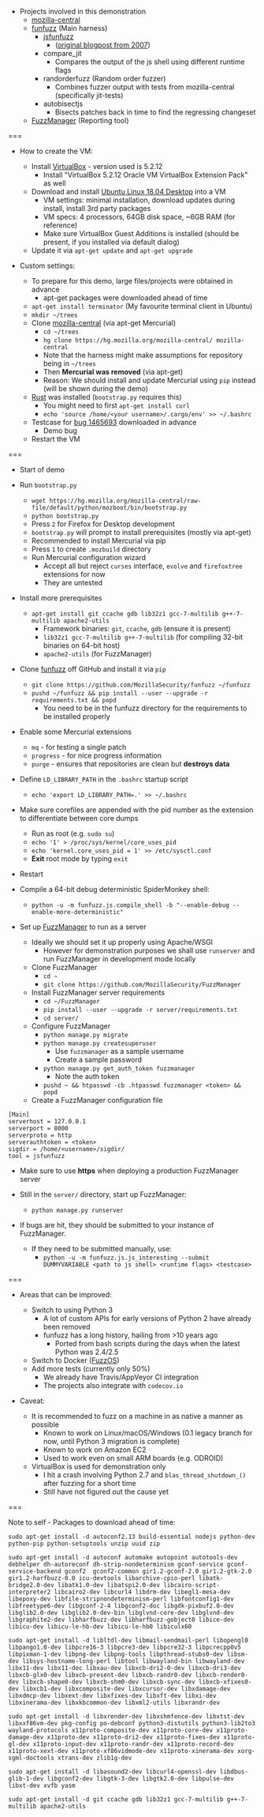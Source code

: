 * Projects involved in this demonstration
  * [mozilla-central](https://hg.mozilla.org/mozilla-central/)
  * [funfuzz](https://github.com/MozillaSecurity/funfuzz) (Main harness)
    * [jsfunfuzz](https://github.com/MozillaSecurity/funfuzz/tree/master/src/funfuzz/js/jsfunfuzz)
      * ([original blogpost from 2007](https://www.squarefree.com/2007/08/02/introducing-jsfunfuzz/))
    * compare_jit
      * Compares the output of the js shell using different runtime flags
    * randorderfuzz (Random order fuzzer)
      * Combines fuzzer output with tests from mozilla-central (specifically jit-tests)
    * autobisectjs
      * Bisects patches back in time to find the regressing changeset
  * [FuzzManager](https://github.com/MozillaSecurity/FuzzManager) (Reporting tool)

===

* How to create the VM:
  * Install [VirtualBox](https://www.virtualbox.org/) - version used is 5.2.12
    * Install "VirtualBox 5.2.12 Oracle VM VirtualBox Extension Pack" as well
  * Download and install [Ubuntu Linux 18.04 Desktop](https://www.ubuntu.com/desktop) into a VM
    * VM settings: minimal installation, download updates during install, install 3rd party packages
    * VM specs: 4 processors, 64GB disk space, ~6GB RAM (for reference)
    * Make sure VirtualBox Guest Additions is installed (should be present, if you installed via default dialog)
  * Update it via `apt-get update` and `apt-get upgrade`

* Custom settings:
  * To prepare for this demo, large files/projects were obtained in advance
    * apt-get packages were downloaded ahead of time
  * `apt-get install terminator` (My favourite terminal client in Ubuntu)
  * `mkdir ~/trees`
  * Clone [mozilla-central](https://hg.mozilla.org/mozilla-central/) (via apt-get Mercurial)
    * `cd ~/trees`
    * `hg clone https://hg.mozilla.org/mozilla-central/ mozilla-central`
    * Note that the harness might make assumptions for repository being in `~/trees`
    * Then **Mercurial was removed** (via apt-get)
    * Reason: We should install and update Mercurial using `pip` instead (will be shown during the demo)
  * [Rust](https://rustup.rs/) was installed (`bootstrap.py` requires this)
    * You might need to first `apt-get install curl`
    * `echo 'source /home/<your username>/.cargo/env' >> ~/.bashrc`
  * Testcase for [bug 1465693](https://bugzilla.mozilla.org/show_bug.cgi?id=1465693) downloaded in advance
    * Demo bug
  * Restart the VM

===

* Start of demo

* Run `bootstrap.py`
  * `wget https://hg.mozilla.org/mozilla-central/raw-file/default/python/mozboot/bin/bootstrap.py`
  * `python bootstrap.py`
  * Press `2` for Firefox for Desktop development
  * `bootstrap.py` will prompt to install prerequisites (mostly via apt-get)
  * Recommended to install Mercurial via pip
  * Press `1` to create `.mozbuild` directory
  * Run Mercurial configuration wizard
    * Accept all but reject `curses` interface, `evolve` and `firefoxtree` extensions for now
    * They are untested

* Install more prerequisites
  * `apt-get install git ccache gdb lib32z1 gcc-7-multilib g++-7-multilib apache2-utils`
    * Framework binaries: `git`, `ccache`, `gdb` (ensure it is present)
    * `lib32z1 gcc-7-multilib g++-7-multilib` (for compiling 32-bit binaries on 64-bit host)
    * `apache2-utils` (for FuzzManager)

* Clone [funfuzz](https://github.com/MozillaSecurity/funfuzz) off GitHub and install it via `pip`
  * `git clone https://github.com/MozillaSecurity/funfuzz ~/funfuzz`
  * `pushd ~/funfuzz && pip install --user --upgrade -r requirements.txt && popd`
    * You need to be in the funfuzz directory for the requirements to be installed properly

* Enable some Mercurial extensions
  * `mq` - for testing a single patch
  * `progress` - for nice progress information
  * `purge` - ensures that repositories are clean but **destroys data**

* Define `LD_LIBRARY_PATH` in the `.bashrc` startup script
  * `echo 'export LD_LIBRARY_PATH=.' >> ~/.bashrc`

* Make sure corefiles are appended with the pid number as the extension to differentiate between core dumps
  * Run as root (e.g. `sudo su`)
  * `echo '1' > /proc/sys/kernel/core_uses_pid`
  * `echo 'kernel.core_uses_pid = 1' >> /etc/sysctl.conf`
  * **Exit** root mode by typing `exit`

* Restart

* Compile a 64-bit debug deterministic SpiderMonkey shell:
  * `python -u -m funfuzz.js.compile_shell -b "--enable-debug --enable-more-deterministic"`

* Set up [FuzzManager](https://github.com/MozillaSecurity/FuzzManager) to run as a server
  * Ideally we should set it up properly using Apache/WSGI
    * However for demonstration purposes we shall use `runserver` and run FuzzManager in development mode locally
  * Clone FuzzManager
    * `cd ~`
    * `git clone https://github.com/MozillaSecurity/FuzzManager`
  * Install FuzzManager server requirements
    * `cd ~/FuzzManager`
    * `pip install --user --upgrade -r server/requirements.txt`
    * `cd server/`
  * Configure FuzzManager
    * `python manage.py migrate`
    * `python manage.py createsuperuser`
      * Use `fuzzmanager` as a sample username
      * Create a sample password
    * `python manage.py get_auth_token fuzzmanager`
      * Note the auth token
    * `pushd ~ && htpasswd -cb .htpasswd fuzzmanager <token> && popd`
  * Create a FuzzManager configuration file
```
[Main]
serverhost = 127.0.0.1
serverport = 8000
serverproto = http
serverauthtoken = <token>
sigdir = /home/<username>/sigdir/
tool = jsfunfuzz
```
  * Make sure to use **https** when deploying a production FuzzManager server
  * Still in the `server/` directory, start up FuzzManager:
    * `python manage.py runserver`

* If bugs are hit, they should be submitted to your instance of FuzzManager.
  * If they need to be submitted manually, use:
    * `python -u -m funfuzz.js.js_interesting --submit DUMMYVARIABLE <path to js shell> <runtime flags> <testcase>`

===

* Areas that can be improved:
  * Switch to using Python 3
    * A lot of custom APIs for early versions of Python 2 have already been removed
    * funfuzz has a long history, hailing from >10 years ago
      * Ported from bash scripts during the days when the latest Python was 2.4/2.5
  * Switch to Docker ([FuzzOS](https://github.com/MozillaSecurity/fuzzos))
  * Add more tests (currently only 50%)
    * We already have Travis/AppVeyor CI integration
    * The projects also integrate with `codecov.io`

* Caveat:
  * It is recommended to fuzz on a machine in as native a manner as possible
    * Known to work on Linux/macOS/Windows (0.1 legacy branch for now, until Python 3 migration is complete)
    * Known to work on Amazon EC2
    * Used to work even on small ARM boards (e.g. ODROID)
  * VirtualBox is used for demonstration only
    * I hit a crash involving Python 2.7 and `blas_thread_shutdown_()` after fuzzing for a short time
    * Still have not figured out the cause yet

===

Note to self - Packages to download ahead of time:

```
sudo apt-get install -d autoconf2.13 build-essential nodejs python-dev python-pip python-setuptools unzip uuid zip

sudo apt-get install -d autoconf automake autopoint autotools-dev debhelper dh-autoreconf dh-strip-nondeterminism gconf-service gconf-service-backend gconf2  gconf2-common gir1.2-gconf-2.0 gir1.2-gtk-2.0 gir1.2-harfbuzz-0.0 icu-devtools libarchive-cpio-perl libatk-bridge2.0-dev libatk1.0-dev libatspi2.0-dev libcairo-script-interpreter2 libcairo2-dev libcurl4 libdrm-dev libegl1-mesa-dev libepoxy-dev libfile-stripnondeterminism-perl libfontconfig1-dev libfreetype6-dev libgconf-2-4 libgconf2-doc libgdk-pixbuf2.0-dev libglib2.0-dev libglib2.0-dev-bin libglvnd-core-dev libglvnd-dev libgraphite2-dev libharfbuzz-dev libharfbuzz-gobject0 libice-dev libicu-dev libicu-le-hb-dev libicu-le-hb0 libiculx60

sudo apt-get install -d libltdl-dev libmail-sendmail-perl libopengl0 libpango1.0-dev libpcre16-3 libpcre3-dev libpcre32-3 libpcrecpp0v5 libpixman-1-dev libpng-dev libpng-tools libpthread-stubs0-dev libsm-dev libsys-hostname-long-perl libtool libwayland-bin libwayland-dev libx11-dev libx11-doc libxau-dev libxcb-dri2-0-dev libxcb-dri3-dev libxcb-glx0-dev libxcb-present-dev libxcb-randr0-dev libxcb-render0-dev libxcb-shape0-dev libxcb-shm0-dev libxcb-sync-dev libxcb-xfixes0-dev libxcb1-dev libxcomposite-dev libxcursor-dev libxdamage-dev libxdmcp-dev libxext-dev libxfixes-dev libxft-dev libxi-dev libxinerama-dev libxkbcommon-dev libxml2-utils libxrandr-dev

sudo apt-get install -d libxrender-dev libxshmfence-dev libxtst-dev libxxf86vm-dev pkg-config po-debconf python3-distutils python3-lib2to3 wayland-protocols x11proto-composite-dev x11proto-core-dev x11proto-damage-dev x11proto-dev x11proto-dri2-dev x11proto-fixes-dev x11proto-gl-dev x11proto-input-dev x11proto-randr-dev x11proto-record-dev x11proto-xext-dev x11proto-xf86vidmode-dev x11proto-xinerama-dev xorg-sgml-doctools xtrans-dev zlib1g-dev

sudo apt-get install -d libasound2-dev libcurl4-openssl-dev libdbus-glib-1-dev libgconf2-dev libgtk-3-dev libgtk2.0-dev libpulse-dev libxt-dev xvfb yasm

sudo apt-get install -d git ccache gdb lib32z1 gcc-7-multilib g++-7-multilib apache2-utils
```

